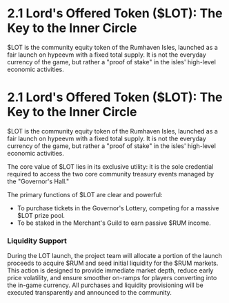 <!-- Publication styles -->
<link rel="stylesheet" href="../assets/styles.css">

# 2.1 Lord's Offered Token ($LOT): The Key to the Inner Circle

$LOT is the community equity token of the Rumhaven Isles, launched as a fair launch on hypeevm with a fixed total supply. It is not the everyday currency of the game, but rather a "proof of stake" in the isles' high-level economic activities.

<div class="container">

# 2.1 Lord's Offered Token ($LOT): The Key to the Inner Circle

$LOT is the community equity token of the Rumhaven Isles, launched as a fair launch on hypeevm with a fixed total supply. It is not the everyday currency of the game, but rather a "proof of stake" in the isles' high-level economic activities.

The core value of $LOT lies in its exclusive utility: it is the sole credential required to access the two core community treasury events managed by the "Governor's Hall."

The primary functions of $LOT are clear and powerful:
* To purchase tickets in the Governor's Lottery, competing for a massive $LOT prize pool.
* To be staked in the Merchant's Guild to earn passive $RUM income.

### Liquidity Support

During the LOT launch, the project team will allocate a portion of the launch proceeds to acquire $RUM and seed initial liquidity for the $RUM markets. This action is designed to provide immediate market depth, reduce early price volatility, and ensure smoother on-ramps for players converting into the in-game currency. All purchases and liquidity provisioning will be executed transparently and announced to the community.

</div>

